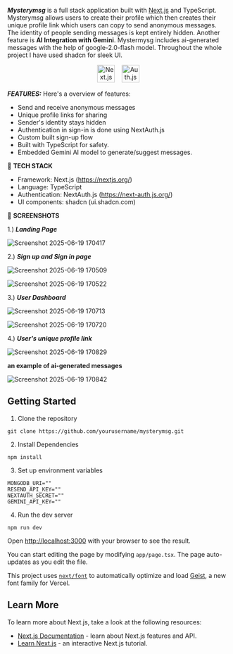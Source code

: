 
***Mysterymsg*** is a full stack application built with [Next.js](https://nextjs.org) and TypeScript. Mysterymsg allows users to create their profile which then creates their unique profile link which users can copy to send anonymous messages. The identity of people sending messages is kept entirely hidden. Another feature is **AI Integration with Gemini**. Mystermysg includes ai-generated messages with the help of google-2.0-flash model. Throughout the whole project I have used shadcn for sleek UI.


<p align="center">
  <img src="https://nextjs.org/static/favicon/favicon.ico" alt="Next.js Logo" width="40"/>
  &nbsp;&nbsp;
  <img src="https://authjs.dev/img/logo/logo-sm.svg" alt="Auth.js Logo" width="40"/>
</p>


***FEATURES:***
Here's a overview of features:
- Send and receive anonymous messages
- Unique profile links for sharing
- Sender's identity stays hidden
- Authentication in sign-in is done using NextAuth.js
- Custom built sign-up flow
- Built with TypeScript for safety.
- Embedded Gemini AI model to generate/suggest messages.


🚀 **TECH STACK**
- Framework: Next.js (https://nextjs.org/)
- Language: TypeScript
- Authentication: NextAuth.js (https://next-auth.js.org/)
- UI components: shadcn (ui.shadcn.com)



📸 **SCREENSHOTS**


1.) ***Landing Page***


![Screenshot 2025-06-19 170417](https://github.com/user-attachments/assets/b2841628-0af4-4035-b734-b42c138f7b4e)



2.) ***Sign up and Sign in page***


![Screenshot 2025-06-19 170509](https://github.com/user-attachments/assets/4312fb13-9365-451c-90f2-e6db8b65d943)


![Screenshot 2025-06-19 170522](https://github.com/user-attachments/assets/226bc7be-2be8-4ada-ae93-9333461b18aa)


3.) ***User Dashboard***



![Screenshot 2025-06-19 170713](https://github.com/user-attachments/assets/701ec655-0605-4680-9f81-0cbe02cf60bc)


![Screenshot 2025-06-19 170720](https://github.com/user-attachments/assets/70381f52-20bb-4400-9e37-d90b8a0599ef)




4.) ***User's unique profile link***


![Screenshot 2025-06-19 170829](https://github.com/user-attachments/assets/a6c4a346-ccdf-4b21-8e92-98340d4871ba)


**an example of ai-generated messages**


![Screenshot 2025-06-19 170842](https://github.com/user-attachments/assets/1cd0b1e7-6d64-4a02-9ea3-f0675002f2ee)



## Getting Started

1. Clone the repository
```
git clone https://github.com/yourusername/mysterymsg.git
```

2. Install Dependencies
```
npm install
```

3. Set up environment variables
```
MONGODB_URI=""
RESEND_API_KEY=""
NEXTAUTH_SECRET=""
GEMINI_API_KEY=""
```

4.  Run the dev server
```
npm run dev
```

Open [http://localhost:3000](http://localhost:3000) with your browser to see the result.

You can start editing the page by modifying `app/page.tsx`. The page auto-updates as you edit the file.

This project uses [`next/font`](https://nextjs.org/docs/app/building-your-application/optimizing/fonts) to automatically optimize and load [Geist](https://vercel.com/font), a new font family for Vercel.

## Learn More

To learn more about Next.js, take a look at the following resources:

- [Next.js Documentation](https://nextjs.org/docs) - learn about Next.js features and API.
- [Learn Next.js](https://nextjs.org/learn) - an interactive Next.js tutorial.

